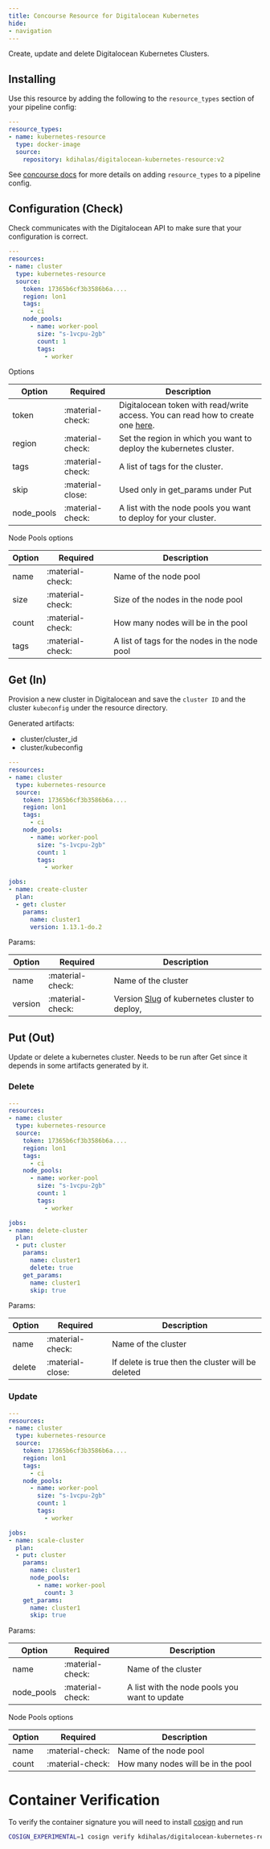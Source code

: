 ```yaml
---
title: Concourse Resource for Digitalocean Kubernetes
hide:
- navigation
---
```


Create, update and delete Digitalocean Kubernetes Clusters.

## Installing

Use this resource by adding the following to
the `resource_types` section of your pipeline config:

```yaml linenums="1"
---
resource_types:
- name: kubernetes-resource
  type: docker-image
  source:
    repository: kdihalas/digitalocean-kubernetes-resource:v2
```

See [concourse docs](https://concourse-ci.org/resource-types.html) for more details
on adding `resource_types` to a pipeline config.

## Configuration (Check)

Check communicates with the Digitalocean API to make sure that your configuration
is correct.

```yaml linenums="1"
---
resources:
- name: cluster
  type: kubernetes-resource
  source:
    token: 17365b6cf3b3586b6a....
    region: lon1
    tags:
      - ci
    node_pools:
      - name: worker-pool
        size: "s-1vcpu-2gb"
        count: 1
        tags:
          - worker
```

Options

| Option | Required | Description |
|--------|----------|-------------|
|token|:material-check:|Digitalocean token with read/write access. You can read how to create one [here](https://www.digitalocean.com/docs/api/create-personal-access-token/).|
|region|:material-check:|Set the region in which you want to deploy the kubernetes cluster.|
|tags|:material-check:|A list of tags for the cluster.|
|skip|:material-close:|Used only in get_params under Put|
|node_pools|:material-check:|A list with the node pools you want to deploy for your cluster.|

Node Pools options

| Option | Required | Description |
|--------|----------|-------------|
|name|:material-check:|Name of the node pool|
|size|:material-check:|Size of the nodes in the node pool|
|count|:material-check:|How many nodes will be in the pool|
|tags|:material-check:|A list of tags for the nodes in the node pool|


## Get (In)

Provision a new cluster in Digitalocean and save the `cluster ID` and the cluster `kubeconfig` under the resource directory.

Generated artifacts:

- cluster/cluster_id
- cluster/kubeconfig

```yaml linenums="1"
---
resources:
- name: cluster
  type: kubernetes-resource
  source:
    token: 17365b6cf3b3586b6a....
    region: lon1
    tags:
      - ci
    node_pools:
      - name: worker-pool
        size: "s-1vcpu-2gb"
        count: 1
        tags:
          - worker

jobs:
- name: create-cluster
  plan:
  - get: cluster
    params:
      name: cluster1
      version: 1.13.1-do.2
```

Params:

| Option | Required | Description |
|--------|----------|-------------|
|name|:material-check:|Name of the cluster|
|version|:material-check:|Version [Slug](https://slugs.do-api.dev/) of kubernetes cluster to deploy, |


## Put (Out)

Update or delete a kubernetes cluster. Needs to be run after Get since it depends in some artifacts generated by it.

### Delete
```yaml linenums="1"
---
resources:
- name: cluster
  type: kubernetes-resource
  source:
    token: 17365b6cf3b3586b6a....
    region: lon1
    tags:
      - ci
    node_pools:
      - name: worker-pool
        size: "s-1vcpu-2gb"
        count: 1
        tags:
          - worker

jobs:
- name: delete-cluster
  plan:
  - put: cluster
    params:
      name: cluster1
      delete: true
    get_params:
      name: cluster1
      skip: true
```

Params:

| Option | Required | Description |
|--------|----------|-------------|
|name|:material-check:|Name of the cluster|
|delete|:material-close:|If delete is true then the cluster will be deleted|


### Update
```yaml linenums="1"
---
resources:
- name: cluster
  type: kubernetes-resource
  source:
    token: 17365b6cf3b3586b6a....
    region: lon1
    tags:
      - ci
    node_pools:
      - name: worker-pool
        size: "s-1vcpu-2gb"
        count: 1
        tags:
          - worker

jobs:
- name: scale-cluster
  plan:
  - put: cluster
    params:
      name: cluster1
      node_pools:
        - name: worker-pool
          count: 3
    get_params:
      name: cluster1
      skip: true
```

Params:

| Option | Required | Description |
|--------|----------|-------------|
|name|:material-check:|Name of the cluster|
|node_pools|:material-check:|A list with the node pools you want to update|

Node Pools options

| Option | Required | Description |
|--------|----------|-------------|
|name|:material-check:|Name of the node pool|
|count|:material-check:|How many nodes will be in the pool|

# Container Verification

To verify the container signature you will need to install [cosign](https://docs.sigstore.dev/cosign/installation/) and run 

```bash
COSIGN_EXPERIMENTAL=1 cosign verify kdihalas/digitalocean-kubernetes-resource:v2
```